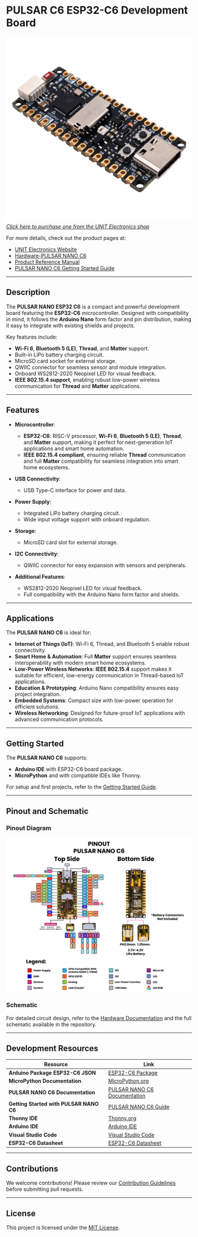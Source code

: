 # PULSAR C6 ESP32-C6 Development Board

<a href="https://uelectronics.com/producto/unit-pulsar-nano-c6-esp32-c6/"><img src="hardware/resources/IMG_5464.png" width="600px"><br/>
*Click here to purchase one from the UNIT Electronics shop*</a>

For more details, check out the product pages at:
* [UNIT Electronics Website](https://uelectronics.com/)
* [Hardware-PULSAR NANO C6](https://github.com/UNIT-Electronics-MX/unit_pulsar_esp32_c6/tree/main/hardware)
* [Product Reference Manual](https://github.com/UNIT-Electronics-MX/unit_pulsar_esp32_c6/blob/main/PULSAR-ESP32-C6(Product%20Reference%20Manual)%5BEN%5D.pdf)
* [PULSAR NANO C6 Getting Started Guide](https://unit-electronics-mx.github.io/unit_pulsar_esp32_c6/)

---

## Description

The **PULSAR NANO ESP32 C6** is a compact and powerful development board featuring the **ESP32-C6** microcontroller. Designed with compatibility in mind, it follows the **Arduino Nano** form factor and pin distribution, making it easy to integrate with existing shields and projects.

Key features include:
- **Wi-Fi 6**, **Bluetooth 5 (LE)**, **Thread**, and **Matter** support.
- Built-in LiPo battery charging circuit.
- MicroSD card socket for external storage.
- QWIIC connector for seamless sensor and module integration.
- Onboard WS2812-2020 Neopixel LED for visual feedback.
- **IEEE 802.15.4 support**, enabling robust low-power wireless communication for **Thread** and **Matter** applications.

---

## Features

- **Microcontroller**:
  - **ESP32-C6**: RISC-V processor, **Wi-Fi 6**, **Bluetooth 5 (LE)**, **Thread**, and **Matter** support, making it perfect for next-generation IoT applications and smart home automation.
  - **IEEE 802.15.4 compliant**, ensuring reliable **Thread** communication and full **Matter** compatibility for seamless integration into smart home ecosystems.

- **USB Connectivity**:
  - USB Type-C interface for power and data.

- **Power Supply**:
  - Integrated LiPo battery charging circuit.
  - Wide input voltage support with onboard regulation.

- **Storage**:
  - MicroSD card slot for external storage.

- **I2C Connectivity**:
  - QWIIC connector for easy expansion with sensors and peripherals.

- **Additional Features**:
  - WS2812-2020 Neopixel LED for visual feedback.
  - Full compatibility with the Arduino Nano form factor and shields.

---

## Applications

The **PULSAR NANO C6** is ideal for:
- **Internet of Things (IoT)**: Wi-Fi 6, Thread, and Bluetooth 5 enable robust connectivity.
- **Smart Home & Automation**: Full **Matter** support ensures seamless interoperability with modern smart home ecosystems.
- **Low-Power Wireless Networks**: **IEEE 802.15.4** support makes it suitable for efficient, low-energy communication in Thread-based IoT applications.
- **Education & Prototyping**: Arduino Nano compatibility ensures easy project integration.
- **Embedded Systems**: Compact size with low-power operation for efficient solutions.
- **Wireless Networking**: Designed for future-proof IoT applications with advanced communication protocols.

---

## Getting Started

The **PULSAR NANO C6** supports:
- **Arduino IDE** with ESP32-C6 board package.
- **MicroPython** and with compatible IDEs like Thonny.

For setup and first projects, refer to the [Getting Started Guide](https://unit-electronics-mx.github.io/unit_pulsar_esp32_c6/).

---

## Pinout and Schematic

### Pinout Diagram
![PULSAR NANO C6 Pinout](hardware/resources/Pulsar-C6-Pinout_EN.jpg)

### Schematic
For detailed circuit design, refer to the [Hardware Documentation](https://github.com/UNIT-Electronics-MX/unit_pulsar_esp32_c6/tree/main/hardware) and the full schematic available in the repository.

---

## Development Resources

| Resource                                   | Link                                                                                   |
|-------------------------------------------|----------------------------------------------------------------------------------------|
| **Arduino Package ESP32-C6 JSON**         | [ESP32-C6 Package](https://github.com/UNIT-Electronics/Uelectronics-ESP32-Arduino-Package) |
| **MicroPython Documentation**             | [MicroPython.org](https://micropython.org/)                                            |
| **PULSAR NANO C6 Documentation**            | [PULSAR NANO C6 Documentation](https://github.com/UNIT-Electronics-MX/unit_pulsar_esp32_c6)        |
| **Getting Started with PULSAR NANO C6**     | [PULSAR NANO C6 Guide](https://unit-electronics-mx.github.io/unit_pulsar_esp32_c6/)      |
| **Thonny IDE**                            | [Thonny.org](https://thonny.org/)                                                     |
| **Arduino IDE**                           | [Arduino IDE](https://www.arduino.cc/en/software)                                     |
| **Visual Studio Code**                    | [Visual Studio Code](https://code.visualstudio.com/download)                          |
| **ESP32-C6 Datasheet**                    | [ESP32-C6 Datasheet](https://www.espressif.com/sites/default/files/documentation/esp32-c6_datasheet_en.pdf) |

---

## Contributions

We welcome contributions! Please review our [Contribution Guidelines](CONTRIBUTING.md) before submitting pull requests.

---

## License

This project is licensed under the [MIT License](LICENSE).

